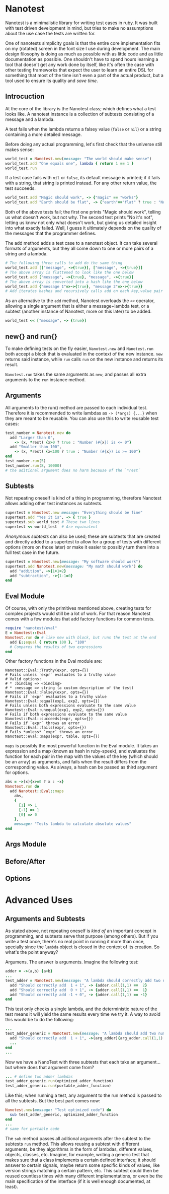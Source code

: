 Nanotest
============
Nanotest is a minimalistic library for writing test cases in ruby. It was built with test driven development in mind, but tries to make no assumptions about the use case the tests are written for.

One of nanotests simplicity goals is that the entire core implementation fits on my (rotated) screen in the font size I use during development. The main design filosophy is doing as much as possible with as little code and as little documentation as possible. One shouldn't have to spend hours learning a tool that doesn't get any work done by itself, like it's often the case with other testing frameworks that expect the user to learn an entire DSL for something that most of the time isn't even a part of the actual product, but a tool used to ensure its quality and *save time*.

Introcuction
------------
At the core of the library is the Nanotest class; which defines what a test looks like. A nanotest instance is a collection of subtests consisting of a message and a lambda.

A test fails when the lambda returns a falsey value (`false` or `nil`) or a string containing a more detailed message.

Before doing any actual programming, let's first check that the universe still makes sense:

```ruby
world_test = Nanotest.new(message: "The world should make sense")
world_test.add "One equals one", lambda { return 1 == 1 }
world_test.run
```

If a test case fails with `nil` or `false`, its default message is printed; if it fails with a string, that string is printed instead. For any other return value, the test succeeds.

```ruby
world_test.add "Magic should work", -> {"magic" == "works"}
world_test.add "Earth should be flat", -> {"earth"=="flat" ? true : "No it's not"}
```
Both of the above tests fail; the first one prints "Magic should work", telling us what doesn't work, but not why. The second test prints "No it's not", letting us know not only what doesn't work, but giving us detailed insight into what exactly failed. Well, I guess it ultimately depends on the quality of the messages that the programmer defines.

The add method adds a test case to a nanotest object. It can take several formats of arguments, but they all come down to one or more pairs of a string and a lambda.

```ruby
# The following three calls to add do the same thing
world_test.add [["message", ->{true}], ["message", ->{true}]]
# The above array is flattened to look like the one below
world_test.add ["message", ->{true}, "message", ->{true}]
# The above array is converted into a hash like the one below
world_test.add {"message 1"=>->{true}, "message 2"=>->{true}}
# Add iterates hashes and recursively calls add on each key,value pair
```

As an alternative to the `add` method, Nanotest overloads the `<<` operator, allowing a single argument that is either a message+lambda test, or a subtest (another instance of Nanotest, more on this later) to be added.

```ruby
world_test << ["message", -> {true}]
```

new{} and run{}
------------
To make defining tests on the fly easier, `Nanotest.new` and `Nanotest.run` both accept a block that is evaluated in the context of the new instance. `new` returns said instance, while `run` calls `run` on the new instance and returns its result.

`Nanotest.run` takes the same arguments as `new`, and passes all extra arguments to the `run` instance method.

Arguments
------------
All arguments to the run() method are passed to each individual test. Therefore it is recommended to write lambdas as `-> (*args) {...}` when they are meant to be reusable. You can also use this to write reusable test cases:

```ruby
test_number = Nanotest.new do
  add "Larger than 0",
    -> (x, *rest) {x>0 ? true : "Number (#{x}) is <= 0"}
  add "Smaller than 100",
    -> (x, *rest) {x<100 ? true : "Number (#{x}) is >= 100"}
end
test_number.run(5)
test_number.run(8, 10000)
# the aditional argument does no harm because of the `*rest`
```

Subtests
------------

Not repeating oneself is kind of a thing in programming, therefore Nanotest allows adding other test instances as subtests.

```ruby
supertest = Nanotest.new message: "Everything should be fine"
supertest.add "Yes it is", -> { true }
supertest.sub world_test # These two lines
supertest << world_test  # Are equivalent
```

*Anonymous subtests* can also be used; these are subtests that are created and directly added to a supertest to allow for a group of tests with different options (more on those later) or make it easier to possibly turn them into a full test case in the future.

```ruby
supertest = Nanotest.new(message: "My software should work")
supertest.add Nanotest.new(message: "My math should work") do
  add "addition", ->{1+1=2}
  add "subtraction", ->{1-1=0}
end
```

Eval Module
------------
Of course, with only the primitives mentioned above, creating tests for complex projects would still be a lot of work. For that reason Nanotest comes with a few modules that add factory functions for common tests.

```ruby
require "nanotest/eval"
E = Nanotest::Eval
Nanotest.run do # like new with block, but runs the test at the end
  add E::equal { return 100 }, "100"
  # Compares the results of two expressions
end
```

Other factory functions in the Eval module are:

```
Nanotest::Eval::Truthy(expr, opts={})
# Fails unless `expr` evaluates to a truthy value
# Valid options:
# * :binding => <binding>
# * :message => string (a custom description of the test)
Nanotest::Eval::Falsey(expr, opts={})
# Fails if `expr` evaluates to a truthy value
Nanotest::Eval::equal(exp1, exp2, opts={})
# Fails unless both expressions evaluate to the same value
Nanotest::Eval::unequal(exp1, exp2, opts={})
# Fails if both expressions evaluate to the same value
Nanotest::Eval::succeeds(expr, opts={})
# Fails if `expr` throws an error
Nanotest::Eval::fails(expr, opts={})
# Fails *unless* `expr` throws an error
Nanotest::eval::maps(expr, table, opts={})
```

`maps` is possibly the most powerful function in the Eval module. It takes an expression and a map (known as hash in ruby-speek), and evaluates the function for each pair in the map with the values of the key (which should be an array) as arguments, and fails when the result differs from the corresponding value. As always, a hash can be passed as third argument for options.

```ruby
abs = ->(x){x>=0 ? x : -x}
Nanotest.run do
  add Nanotest::Eval::maps
    abs,
    {
      [1] => 1
      [-1] => 1
      [0] => 0
    },
    message: "Tests lambda to calculate absolute values"
end
```

Args Module
------------

Before/After
------------

Options
------------

Advanced Uses
====================

Arguments and Subtests
------------

As stated above, not repeating oneself is *kind of* an important concept in programming, and subtests serve that purpose (among others). But if you write a test once, there's no real point in running it more than once, specially since the `lambda` object is closed in the context of its creation. So what's the point anyway?

Argumens. The answer is arguments. Imagine the following test:

```ruby
adder = ->(a,b) {a+b}
...
test_adder = Nanotest.new(message: "A lambda should correctly add two numbers") begin
  add "Should correctly add  1 + 1", -> {adder.call(1,1) ==  2}
  add "Should correctly add  0 + 1", -> {adder.call(1,1) ==  1}
  add "Should correctly add -1 + 0", -> {adder.call(1,1) == -1}
end
```

This test only checks a single lambda, and the deterministic nature of the test means it will yield the same results every time we try it. A way to avoid this would be to do the following:

```ruby
...
test_adder_generic = Nanotest.new(message: "A lambda should add two numbers") begin
  add "Should correctly add  1 + 1", ->(arg_adder){arg_adder.call(1,1) ==  2}
  ...
end
...
```

Now we have a NanoTest with three subtests that each take an argument... but where does that argument come from?

```ruby
... # define two adder lambdas
test_adder_generic.run(optimized_adder_function)
test_adder_generic.run(portable_adder_function)
```

Like this; when running a test, any argument to the run method is passed to all the subtests. But the best part comes now:

```ruby
Nanotest.new(message: "Test optimized code") do
  sub test_adder_generic, optimized_adder_function
end
...
# same for portable code
```

The `sub` method passes all aditional arguments after the subtest to the subtests `run` method. This allows reusing a subtest with different arguments, be they algorithms in the form of lambdas, different values, objects, classes, etc. Imagine, for example, writing a generic test that makes sure that a class implements a certain defined interface; it should answer to certain signals, maybe return some specific kinds of values, like version strings matching a certain pattern, etc.
This subtest could then be reused countless times with many different implementations, or even be the main specification of the interface (if it is well enough documented, at least).
